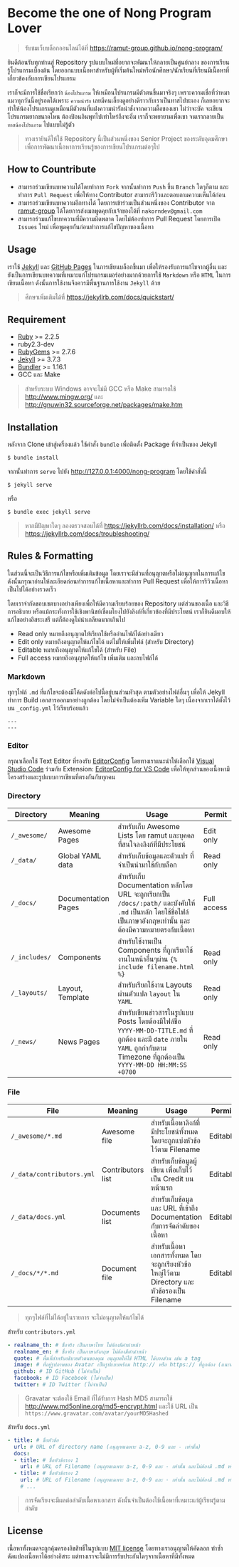 # Become the one of Nong Program Lover

> รับชมเว็บบล็อกออนไลน์ได้ที่ https://ramut-group.github.io/nong-program/

ยินดีต้อนรับทุกท่านสู่ Repository รูปแบบใหม่ที่อยากจะพัฒนาให้กลายเป็นศูนย์กลาง ของการเรียนรู้โปรแกรมเบื้องต้น โดยออกแบบเนื้อหาสำหรับผู้ที่เริ่มต้นใหม่หรือนักศึกษา/นักเรียนที่เรียนมีเนื้อหาที่เกี่ยวข้องกับการเขียนโปรแกรม

เราก็จะมีการใช้ชื่อเรียกว่า `น้องโปรแกรม` ให้เหมือนโปรแกรมมีตัวตนขึ้นมาจริงๆ เพราะความเชื่อที่ว่าหมาแมวทุกวันนี้อยู่รอดได้เพราะ `ความน่ารัก` เลยมีคนเลี้ยงดูอย่างดีราวกับเราเป็นทาสไปซะเอง ก็เลยอยากจะทำให้น้องโปรแกรมดูเหมือนมีตัวตนที่แฝงความน่ารักน่าชังจากความดื้อของเขา ไม่ว่าจะบัค จะเขียนโปรแกรมยากขนาดไหน ต้องป้อนอินพุทไปเท่าไหร่ถึงจะอิ่ม เราก็จะพยายามเพื่อเขา จนเรากลายเป็น `ทาสน้องโปรแกรม` ไปแบบไม่รู้ตัว

> ทางเรายินดีให้ใช้ Repository นี้เป็นส่วนหนึ่งของ Senior Project ของระดับอุดมศึกษา เพื่อการพัฒนาเนื้อหาการเรียนรู้ของการเขียนโปรแกรมต่อๆไป

## How to Countribute

- สามารถร่วมเขียนบทความได้โดยทำการ `Fork` จากนั้นทำการ `Push` ขึ้น `Branch` ใดๆก็ตาม และทำการ `Pull Request` เพื่อให้ทาง Contributor สามารถรีวิวและตอบถามความเห็นได้ก่อน
- สามารถร่วมเขียนบทความอีกทางได้ โดยการเข้าร่วมเป็นส่วนหนึ่งของ Contributor จาก [ramut-group](https://github.com/ramut-group) ได้โดยการส่งเมลพูดคุยกับเจ้าของได้ที่ `nakorndev@gmail.com`
- สามารถร่วมแก้ไขบทความที่มีความผิดพลาด โดยไม่ต้องทำการ Pull Request โดยการเปิด `Issues` ใหม่ เพื่อพูดคุยกันก่อนทำการแก้ไขปัญหาของเนื้อหา

## Usage

เราใช้ [Jekyll](jekyllrb.com) และ [GitHub Pages](https://pages.github.com) ในการเขียนบล็อกขึ้นมา เพื่อให้รองรับการแก้ไขจากผู้อื่น และยังเป็นการเขียนบทความที่เหมาะแก่โปรแกรมเมอร์อย่างมากด้วยการใช้ `Markdown` หรือ `HTML` ในการเขียนเนื้อหา ดังนั้นการใช้งานจึงควรมีพื้นฐานการใช้งาน `Jekyll` ด้วย

> ศึกษาเพิ่มเติมได้ที่ https://jekyllrb.com/docs/quickstart/

## Requirement

- [Ruby](https://rubyinstaller.org/downloads/) >= 2.2.5
- ruby2.3-dev
- [RubyGems](https://rubygems.org/pages/download) >= 2.7.6
- [Jekyll](https://jekyllrb.com/) >= 3.7.3
- [Bundler](http://bundler.io/) >= 1.16.1
- GCC และ Make

> สำหรับระบบ Windows อาจจะไม่มี GCC หรือ Make สามารถใช้ http://www.mingw.org/ และ http://gnuwin32.sourceforge.net/packages/make.htm

## Installation

หลังจาก Clone เข้าสู่เครื่องแล้ว ใช้คำสั่ง `bundle` เพื่อติดตั้ง Package ที่จำเป็นของ Jekyll

```bash
$ bundle install
```

จากนั้นทำการ `serve` ไปยัง http://127.0.0.1:4000/nong-program โดยใช้คำสั่งนี้

```bash
$ jekyll serve
```

หรือ

```bash
$ bundle exec jekyll serve
```

> หากมีปัญหาใดๆ ลองตรวจสอบได้ที่ https://jekyllrb.com/docs/installation/ หรือ https://jekyllrb.com/docs/troubleshooting/

## Rules & Formatting

ในส่วนนี้จะเป็นวิธีการแก้ไขหรือเพิ่มเติมข้อมูล โดยเราจะมีส่วนที่อนุญาตหรือไม่อนุญาตในการแก้ไข ดังนั้นกรุณาอ่านให้ละเอียดก่อนทำการแก้ไขเนื้อหาและทำการ Pull Request เพื่อให้การรีวิวเนื้อหาเป็นไปได้อย่างรวดเร็ว

โดยเราจำกัดขอบเขตบางอย่างเพียงเพื่อให้มีความเรียบร้อยของ Repository แต่ส่วนของเนื้อ และวิธีการอธิบาย หรือแม้กระทั่งการใช้เชิงพานิชย์เชื่อมโยงไปยังลิงก์ที่เกี่ยวข้องที่มีประโยชน์ เราก็ยินดีมอบให้แก้ไขอย่างอิสระเสรี แต่ก็ต้องดูไม่น่าเกลียดมากเกินไป

- Read only หมายถึงอนุญาตให้เรียกใช้หรืออ่านไฟล์ได้อย่างเดียว
- Edit only หมายถึงอนุญาตให้แก้ไขได้ แต่ไม่ให้เพิ่มไฟล์ (สำหรับ Directory)
- Editable หมายถึงอนุญาตให้แก้ไขได้ (สำหรับ File)
- Full access หมายถึงอนุญาตให้แก้ไข เพิ่มเติม และลบไฟล์ได้

### Markdown

ทุกๆไฟล์ `.md` ที่แก้ไขจะต้องมีโค้ดดังต่อไปนี้อยู่บนส่วนหัวสุด ตามตัวอย่างไฟล์อื่นๆ เพื่อให้ Jekyll ทำการ Build เอกสารออกมาอย่างถูกต้อง โดยไม่จำเป็นต้องเพิ่ม Variable ใดๆ เนื่องจากเราได้ตั้งไว้บน `_config.yml` ไว้เรียบร้อยแล้ว

```
---
---
```

### Editor

กรุณาเลือกใช้ Text Editor ที่รองรับ [EditorConfig](http://editorconfig.org/) โดยทางเราแนะนำให้เลือกใช้ [Visual Studio Code](https://code.visualstudio.com/) ร่วมกับ Extension: [EditorConfig for VS Code](https://marketplace.visualstudio.com/items?itemName=EditorConfig.EditorConfig) เพื่อให้ทุกส่วนของเนื้อหามีโครงสร้างและรูปแบบการเขียนที่ตรงกันกับทุกคน

### Directory

| Directory | Meaning | Usage | Permit |
| --- | --- | --- | --- |
| `/_awesome/` | Awesome Pages | สำหรับเก็บ Awesome Lists โดย ramut และบุคคลที่สนใจลงลิงก์ที่มีประโยชน์ | Edit only |
| `/_data/` | Global YAML data | สำหรับเก็บข้อมูลและตัวแปร ที่จำเป็นนำมาใช้กับบล็อก | Read only |
| `/_docs/` | Documentation Pages | สำหรับเก็บ Documentation หลักโดย URL จะถูกเรียกเป็น `/docs/:path/` และบังคับให้ `.md` เป็นหลัก โดยใช้ชื่อไฟล์เป็นภาษาอังกฤษเท่านั้น และต้องมีความหมายตรงกับเนื้อหา | Full access |
| `/_includes/` | Components | สำหรับใช้งานเป็น Components ที่ถูกเรียกใช้งานในหน้าอื่นๆผ่าน `{% include filename.html %}` | Read only |
| `/_layouts/` | Layout, Template | สำหรับเรียกใช้งาน Layouts ผ่านตัวแปล `layout` ใน `YAML` | Read only |
| `/_news/` | News Pages | สำหรับเขียนข่าวสารในรูปแบบ Posts โดยต้องมีไฟล์ชื่อ `YYYY-MM-DD-TITLE.md` ที่ถูกต้อง และมี `date` ภายใน `YAML` ถูกกำกับตาม Timezone ที่ถูกต้องเป็น `YYYY-MM-DD HH:MM:SS +0700` | Read only |

### File

| File | Meaning | Usage | Permit |
| --- | --- | --- | --- |
| `/_awesome/*.md` | Awesome file | สำหรับเนื้อหาลิงก์ที่มีประโยชน์ทั้งหมด โดยจะถูกแบ่งหัวข้อไว้ตาม Filename | Editable |
| `/_data/contributors.yml` | Contributors list | สำหรับเก็บข้อมูลผู้เขียน เพื่อเก็บไว้เป็น Credit บนหน้าแรก | Editable |
| `/_data/docs.yml` | Documents list | สำหรับเก็บข้อมูล และ URL ที่เข้าถึง Documentation กับการจัดลำดับของเนื้อหา | Editable |
| `/_docs/*/*.md` | Document file | สำหรับเนื้อหาเอกสารทั้งหมด โดยจะถูกเรียงหัวข้อใหญ่ไว้ตาม Directory และหัวข้อรองเป็น Filename | Editable |

> ทุกๆไฟล์ที่ไม่ได้อยู่ในรายการ จะไม่อนุญาตให้แก้ไขได้

สำหรับ `contributors.yml`

```yml
- realname_th: # ชื่อจริง เป็นภาษาไทย ไม่ต้องมีคำนำหน้า
  realname_en: # ชื่อจริง เป็นภาษาอังกฤษ ไม่ต้องมีคำนำหน้า
  quote: # พื้นที่สำหรับอธิบายตัวตนของคุณ อนุญาตให้ใช้ HTML ได้บางส่วน เช่น a tag
  image: # ที่อยู่รูปภาพของ Avatar เป็นรูปแบบพร้อม http:// หรือ https:// ที่ถูกต้อง (แนะนำให้ใช้ Gravatar ตามตัวอย่างบนไฟล์)
  github: # ID GitHub (ไม่จำเป็น)
  facebook: # ID Facebook (ไม่จำเป็น)
  twitter: # ID Twitter (ไม่จำเป็น)
```

> Gravatar จะต้องใช้ Email ที่ได้รับการ Hash MD5 สามารถใช้ http://www.md5online.org/md5-encrypt.html และใช้ URL เป็น `https://www.gravatar.com/avatar/yourMD5Hashed`

สำหรับ `docs.yml`

```yml
- title: # ชื่อหัวข้อ
  url: # URL of directory name (อนุญาตเฉพาะ a-z, 0-9 และ - เท่านั้น)
  docs:
  - title: # ชื่อหัวข้อรอง 1
    url: # URL of Filename (อนุญาตเฉพาะ a-z, 0-9 และ - เท่านั้น และไม่ต้องมี .md หรือ .html)
  - title: # ชื่อหัวข้อรอง 2
    url: # URL of Filename (อนุญาตเฉพาะ a-z, 0-9 และ - เท่านั้น และไม่ต้องมี .md หรือ .html)
    # ...
```

> การจัดเรียงจะมีผลต่อลำดับเนื้อหาเอกสาร ดังนั้นจำเป็นต้องใช้เนื้อหาที่เหมาะแก่ผู้เรียนรู้ตามลำดับ

## License

เนื้อหาทั้งหมดจะถูกคุ้มครองลิขสิทธิ์ในรูปแบบ [MIT license](https://www.gnu.org/licenses/lgpl-3.0.en.html) โดยทางเราอนุญาตให้คัดลอก ทำซ้ำ ดัดแปลงเนื้อหาได้อย่างอิสระ แต่ทางเราจะไม่มีการรับประกันใดๆจากเนื้อหาที่มีทั้งหมด
